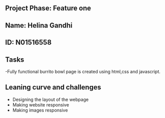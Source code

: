 ## Project Phase: Feature one

## Name: Helina Gandhi
## ID: N01516558

## Tasks

-Fully functional burrito bowl page is created using html,css and javascript.

## Leaning curve and challenges

- Designing the layout of the webpage
- Making website responsive
- Making images responsive


